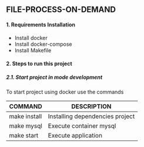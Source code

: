 ## FILE-PROCESS-ON-DEMAND

#### 1. Requirements Installation

* Install docker
* Install docker-compose
* Install Makefile

#### 2. Steps to run this project

##### 2.1. Start project in mode development

To start project using docker use the commands

| COMMAND      | DESCRIPTION                     |
|--------------|---------------------------------|
| make install | Installing dependencies project |
| make mysql   | Execute container mysql         |
| make start   | Execute application             |
